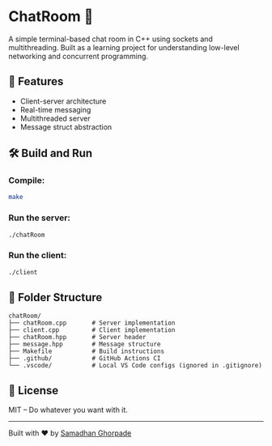 # ChatRoom 💬

A simple terminal-based chat room in C++ using sockets and multithreading. Built as a learning project for understanding low-level networking and concurrent programming.

## 🔧 Features

- Client-server architecture
- Real-time messaging
- Multithreaded server
- Message struct abstraction

## 🛠️ Build and Run

### Compile:

```bash
make
```

### Run the server:

```bash
./chatRoom
```

### Run the client:

```bash
./client
```

## 📁 Folder Structure

```
chatRoom/
├── chatRoom.cpp       # Server implementation
├── client.cpp         # Client implementation
├── chatRoom.hpp       # Server header
├── message.hpp        # Message structure
├── Makefile           # Build instructions
├── .github/           # GitHub Actions CI
└── .vscode/           # Local VS Code configs (ignored in .gitignore)
```

## 📄 License

MIT – Do whatever you want with it.

---

Built with ❤️ by [Samadhan Ghorpade](https://github.com/SamadhanGh)

